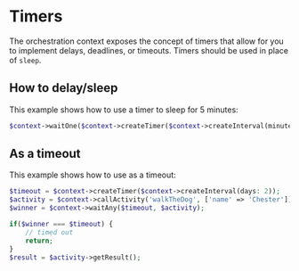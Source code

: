 # Timers

The orchestration context exposes the concept of timers that allow for you to implement delays, deadlines, or timeouts.
Timers should be used in place of `sleep`.

## How to delay/sleep

This example shows how to use a timer to sleep for 5 minutes:

```php
$context->waitOne($context->createTimer($context->createInterval(minutes: 5)));
```

## As a timeout

This example shows how to use as a timeout:

```php
$timeout = $context->createTimer($context->createInterval(days: 2));
$activity = $context->callActivity('walkTheDog', ['name' => 'Chester']);
$winner = $context->waitAny($timeout, $activity);

if($winner === $timeout) {
    // timed out
    return;
}
$result = $activity->getResult();
```
